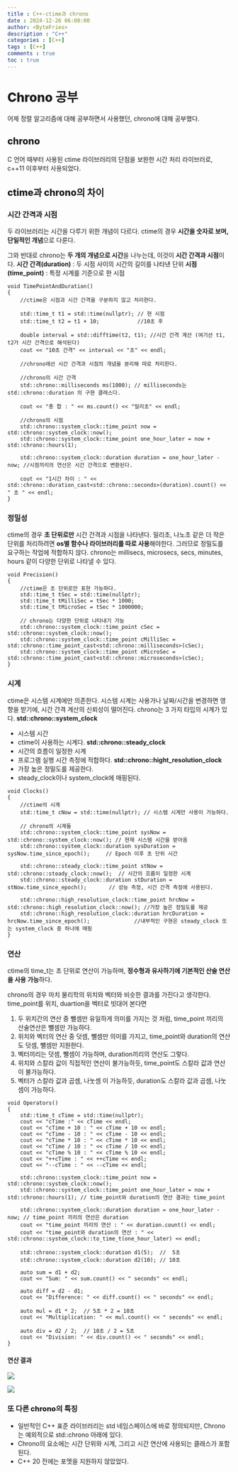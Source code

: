 ```yaml
---
title : C++-ctime과 chrono
date : 2024-12-26 06:00:00
author: <ByteFries>
description : "C++"
categories : [C++]
tags : [C++]
comments : true
toc : true
---
```

# <span style = "font-weight: 800;">Chrono 공부</span>
어제 정렬 알고리즘에 대해 공부하면서 사용했던, chrono에 대해 공부했다.

## <span style = "font-weight: 800;">chrono</span>
C 언어 때부터 사용된 ctime 라이브러리의 단점을 보완한 시간 처리 라이브러로, c++11 이후부터 사용되었다.

## <span style = "font-weight: 800;">ctime과 chrono의 차이</span>

### <span style = "font-weight: 800;">시간 간격과 시점</span>
두 라이브러리는 시간을 다루기 위한 개념이 다르다.
ctime의 경우 **시간을 숫자로 보며, 단일적인 개념**으로 다룬다.

그와 반대로 chrono는 **두 개의 개념으로 시간**을 나누는데, 이것이 **시간 간격과 시점**이다.
**시간 간격(duration)** 
  : 두 시점 사이의 시간의 길이를 나타낸 단위
**시점(time_point)** 
  : 특정 시계를 기준으로 한 시점


```
void TimePointAndDuration()
{
	//ctime은 시점과 시간 간격을 구분하지 않고 처리한다.

	std::time_t t1 = std::time(nullptr); // 현 시점
	std::time_t t2 = t1 + 10;			 //10초 후

	double interval = std::difftime(t2, t1); //시간 간격 계산 (여기선 t1, t2가 시간 간격으로 해석된다)
	cout << "10초 간격" << interval << "초" << endl;

	//chrono에선 시간 간격과 시점의 개념을 분리해 따로 처리한다.

	//chrono의 시간 간격
	std::chrono::milliseconds ms(1000); // milliseconds는 std::chrono::duration 의 구현 클래스다.

	cout << "총 합 : " << ms.count() << "밀리초" << endl;

	//chrono의 시점
	std::chrono::system_clock::time_point now = std::chrono::system_clock::now();
	std::chrono::system_clock::time_point one_hour_later = now + std::chrono::hours(1);

	std::chrono::system_clock::duration duration = one_hour_later - now; //시점끼리의 연산은 시간 간격으로 변환된다.

	cout << "1시간 차이 : " << std::chrono::duration_cast<std::chrono::seconds>(duration).count() << " 초 " << endl;
}
```

### <span style = "font-weight: 800;">정밀성</span>
ctime의 경우 **초 단위로만** 시간 간격과 시점을 나타낸다.
밀리초, 나노초 같은 더 작은 단위를 처리하려면 **os별 함수나 라이브러리를 따로 사용**해야한다. 그러므로 정밀도를 요구하는 작업에 적합하지 않다.
chrono는 millisecs, microsecs, secs, minutes, hours 같이 다양한 단위로 나타낼 수 있다.
```
void Precision()
{
	//ctime은 초 단위로만 표현 가능하다.
	std::time_t tSec = std::time(nullptr);
	std::time_t tMilliSec = tSec * 1000;
	std::time_t tMicroSec = tSec * 1000000;
	
	// chrono는 다양한 단위로 나타내기 가능
	std::chrono::system_clock::time_point cSec = std::chrono::system_clock::now();
	std::chrono::system_clock::time_point cMilliSec = std::chrono::time_point_cast<std::chrono::milliseconds>(cSec);
	std::chrono::system_clock::time_point cMicroSec = std::chrono::time_point_cast<std::chrono::microseconds>(cSec);
}
```

### <span style = "font-weight: 800;">시계</span>
ctime은 시스템 시계에만 의존한다. 시스템 시계는 사용가나 날짜/시간을 변경하면 영향을 받기에, 시간 간격 계산의 신뢰성이 떨어진다.
chrono는 3 가지 타입의 시계가 있다.
**std::chrono::system_clock** 
  - 시스템 시간
  - ctime이 사용하는 시계다.
**std::chrono::steady_clock**
  - 시간의 흐름이 일정한 시계
  - 프로그램 실행 시간 측정에 적합하다.
**std::chrono::hight_resolution_clock**
  - 가장 높은 정밀도를 제공한다.
  - steady_clock이나 system_clock에 매핑된다.

```
void Clocks()
{
	//ctime의 시계
	std::time_t cNow = std::time(nullptr); // 시스템 시계만 사용이 가능하다.

	// chrono의 시계들
	std::chrono::system_clock::time_point sysNow = std::chrono::system_clock::now(); // 현재 시스템 시간을 받아옴
	std::chrono::system_clock::duration sysDuration = sysNow.time_since_epoch();     // Epoch 이후 초 단위 시간

	std::chrono::steady_clock::time_point stNow = std::chrono::steady_clock::now();  // 시간의 흐름이 일정한 시계
	std::chrono::steady_clock::duration stDuration = stNow.time_since_epoch();       // 성능 측정, 시간 간격 측정에 사용된다.

	std::chrono::high_resolution_clock::time_point hrcNow = std::chrono::high_resolution_clock::now(); //가장 높은 정밀도를 제공
	std::chrono::high_resolution_clock::duration hrcDuration = hrcNow.time_since_epoch();              //내부적인 구현은 steady_clock 또는 system_clock 중 하나에 매핑
}
```

### <span style = "font-weight: 800;">연산</span>
ctime의 time_t는 초 단위로 연산이 가능하며, **정수형과 유사하기에 기본적인 산술 연산을 사용 가능**하다.

chrono의 경우 마치 물리학의 위치와 벡터와 비슷한 결과를 가진다고 생각한다.
time_point를 위치, duartion을 벡터로 빗대어 본다면

1. 두 위치간의 연산 중 뺄셈만 유일하게 의미를 가지는 것 처럼, time_point 끼리의 산술연산은 뺄셈만 가능하다.
2. 위치와 벡터의 연산 중 덧셈, 뺄셈만 의미를 가지고, time_point와 duration의 연산도 덧셈, 뺄셈만 지원한다.
3. 벡터끼리는 덧셈, 뺄셈이 가능하며, duration끼리의 연산도 그렇다.
4. 위치와 스칼라 값이 직접적인 연산이 불가능하듯, time_point도 스칼라 값과 연산이 불가능하다.
5. 벡터가 스칼라 값과 곱셈, 나눗셈 이 가능하듯, duration도 스칼라 값과 곱셈, 나눗셈이 가능하다.

```
void Operators()
{
	std::time_t cTime = std::time(nullptr);
	cout << "cTime :" << cTime << endl;
	cout << "cTime + 10 : " << cTime + 10 << endl;
	cout << "cTime - 10 : " << cTime - 10 << endl;
	cout << "cTime * 10 : " << cTime * 10 << endl;
	cout << "cTime / 10 : " << cTime / 10 << endl;
	cout << "cTime % 10 : " << cTime % 10 << endl;
	cout << "++cTime : " << ++cTime << endl;
	cout << "--cTime : " << --cTime << endl;

	std::chrono::system_clock::time_point now = std::chrono::system_clock::now();
	std::chrono::system_clock::time_point one_hour_later = now + std::chrono::hours(1); // time_point와 duration의 연산 결과는 time_point

	std::chrono::system_clock::duration duration = one_hour_later - now; // time_point 끼리의 연산은 duration
	cout << "time_point 끼리의 연산 : " << duration.count() << endl;
	cout << "time_point와 duration의 연산 : " << std::chrono::system_clock::to_time_t(one_hour_later) << endl;
	
	std::chrono::system_clock::duration d1(5);  //  5초
	std::chrono::system_clock::duration d2(10); // 10초

	auto sum = d1 + d2;
	cout << "Sum: " << sum.count() << " seconds" << endl;

	auto diff = d2 - d1;
	cout << "Difference: " << diff.count() << " seconds" << endl;

	auto mul = d1 * 2;  // 5초 * 2 = 10초
	cout << "Multiplication: " << mul.count() << " seconds" << endl;

	auto div = d2 / 2;  // 10초 / 2 = 5초
	cout << "Division: " << div.count() << " seconds" << endl;
}
```
#### <span style = "font-weight: 800;">연산 결과</span>
![](/assets/image/2024-12-26/ctime.png)

![](/assets/image/2024-12-26/chrono.png)

### <span style = "font-weight: 800;">또 다른 chrono의 특징</span>

- 일반적인 C++ 표준 라이브러리는 std 네임스페이스에 바로 정의되지만, Chrono는 예외적으로 std::chrono 아래에 있다.
- Chrono의 요소에는 시간 단위와 시계, 그리고 시간 연산에 사용되는 클래스가 포함된다.
- C++ 20 전에는 포멧을 지원하지 않았었다.
